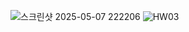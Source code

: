 
![스크린샷 2025-05-07 222206](https://github.com/user-attachments/assets/265ad61b-6b6a-47de-a972-e7f245974177)
![HW03](https://github.com/user-attachments/assets/0e266b91-b82e-4b9b-885c-e86de345b312)
